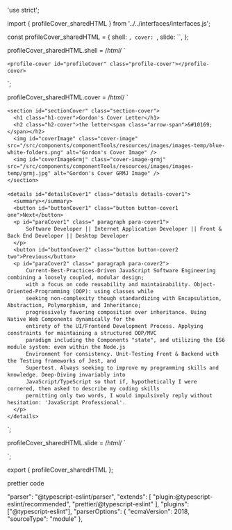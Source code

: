 'use strict';

import { profileCover_sharedHTML } from '../../interfaces/interfaces.js';

const profileCover_sharedHTML = {
shell: `,
  cover: `,
slide: ``,
};

profileCover_sharedHTML.shell = /_html_/ `

    <profile-cover id="profileCover" class="profile-cover"></profile-cover>

`;

profileCover_sharedHTML.cover = /_html_/ `

    <section id="sectionCover" class="section-cover">
      <h1 class="h1-cover">Gordon's Cover Letter</h1>
      <h2 class="h2-cover">the letter<span class="arrow-span">&#10169;</span></h2>
      <img id="coverImage" class="cover-image" src="/src/components/componentTools/resources/images/images-temp/blue-white-folders.png" alt="Gordon's Cover Image" />
      <img id="coverImageGrmj" class="cover-image-grmj" src="/src/components/componentTools/resources/images/images-temp/grmj.jpg" alt="Gordon's Cover GRMJ Image" />
    </section>

    <details id="detailsCover1" class="details details-cover1">
      <summary></summary>
      <button id="buttonCover1" class="button button-cover1 one">Next</button>
      <p id="paraCover1" class=" paragraph para-cover1">
          Software Developer || Internet Application Developer || Front & Back End Developer || Desktop Developer
      </p>
      <button id="buttonCover2" class="button button-cover2 two">Previous</button>
      <p id="paraCover2" class=" paragraph para-cover2">
          Current-Best-Practices-Driven JavaScript Software Engineering combining a loosely coupled, modular design;
          with a focus on code reusability and maintainability. Object-Oriented-Programming (OOP): using classes while
          seeking non-complexity though standardizing with Encapsulation, Abstraction, Polymorphism, and Inheritance;
          progressively favoring composition over inheritance. Using Native Web Components dynamically for the
          entirety of the UI/Frontend Development Process. Applying constraints for maintaining a structured OOP/MVC
          paradigm including the Components "state", and utilizing the ES6 module system: even within the Node.js
          Environment for consistency. Unit-Testing Front & Backend with the Testing frameworks of Jest, and
          Supertest. Always seeking to improve my programming skills and knowledge. Deep-Diving invariably into
          JavaScript/TypeScript so that if, hypothetically I were cornered, then asked to describe my coding skills
          permitting only two words, I would impulsively reply without hesitation: 'JavaScript Professional'.
      </p>
    </details>

`;

profileCover_sharedHTML.slide = /_html_/ `

`;

export { profileCover_sharedHTML };

prettier code

"parser": "@typescript-eslint/parser",
"extends": [
"plugin:@typescript-eslint/recommended",
"prettier/@typescript-eslint"
],
"plugins": ["@typescript-eslint"],
"parserOptions": { "ecmaVersion": 2018, "sourceType": "module" },
